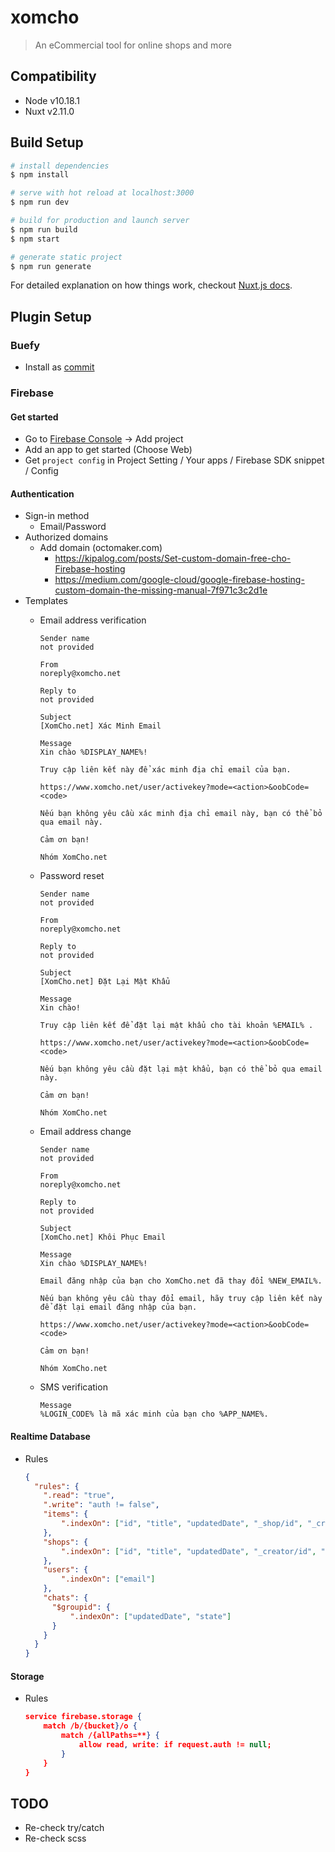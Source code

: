 # xomcho

> An eCommercial tool for online shops and more

## Compatibility

- Node v10.18.1
- Nuxt v2.11.0

## Build Setup

``` bash
# install dependencies
$ npm install

# serve with hot reload at localhost:3000
$ npm run dev

# build for production and launch server
$ npm run build
$ npm start

# generate static project
$ npm run generate
```

For detailed explanation on how things work, checkout [Nuxt.js docs](https://nuxtjs.org).

## Plugin Setup

### Buefy
- Install as [commit](https://github.com/pdthang/octomaker-blog/commit/81030cb4f8779d8d84a6f3f5566c0c71c6d2f70b) 

### Firebase

#### Get started

- Go to [Firebase Console](https://console.firebase.google.com/) -> Add project
- Add an app to get started (Choose Web)
- Get `project config` in Project Setting / Your apps / Firebase SDK snippet / Config

#### Authentication

- Sign-in method
  - Email/Password
- Authorized domains
  - Add domain (octomaker.com)
    - https://kipalog.com/posts/Set-custom-domain-free-cho-Firebase-hosting
    - https://medium.com/google-cloud/google-firebase-hosting-custom-domain-the-missing-manual-7f971c3c2d1e
- Templates
  - Email address verification

    ```
    Sender name
    not provided

    From
    noreply@xomcho.net

    Reply to
    not provided

    Subject
    [XomCho.net] Xác Minh Email

    Message
    Xin chào %DISPLAY_NAME%!

    Truy cập liên kết này để xác minh địa chỉ email của bạn.

    https://www.xomcho.net/user/activekey?mode=<action>&oobCode=<code>

    Nếu bạn không yêu cầu xác minh địa chỉ email này, bạn có thể bỏ qua email này.

    Cảm ơn bạn!

    Nhóm XomCho.net
    ```

  - Password reset

    ```
    Sender name
    not provided

    From
    noreply@xomcho.net

    Reply to
    not provided

    Subject
    [XomCho.net] Đặt Lại Mật Khẩu

    Message
    Xin chào!

    Truy cập liên kết để đặt lại mật khẩu cho tài khoản %EMAIL% .

    https://www.xomcho.net/user/activekey?mode=<action>&oobCode=<code>

    Nếu bạn không yêu cầu đặt lại mật khẩu, bạn có thể bỏ qua email này.

    Cảm ơn bạn!

    Nhóm XomCho.net
    ```

  - Email address change

    ```
    Sender name
    not provided

    From
    noreply@xomcho.net

    Reply to
    not provided

    Subject
    [XomCho.net] Khôi Phục Email

    Message
    Xin chào %DISPLAY_NAME%!

    Email đăng nhập của bạn cho XomCho.net đã thay đổi %NEW_EMAIL%.

    Nếu bạn không yêu cầu thay đổi email, hãy truy cập liên kết này để đặt lại email đăng nhập của bạn.

    https://www.xomcho.net/user/activekey?mode=<action>&oobCode=<code>

    Cảm ơn bạn!

    Nhóm XomCho.net
    ```

  - SMS verification

    ```
    Message
    %LOGIN_CODE% là mã xác minh của bạn cho %APP_NAME%.
    ```
#### Realtime Database

- Rules

  ```json
  {
    "rules": {
      ".read": "true",
      ".write": "auth != false",
      "items": {
          ".indexOn": ["id", "title", "updatedDate", "_shop/id", "_creator/id", "category"]
      },
      "shops": {
          ".indexOn": ["id", "title", "updatedDate", "_creator/id", "category"]
      },
      "users": {
          ".indexOn": ["email"]
      },
      "chats": {
        "$groupid": {
            ".indexOn": ["updatedDate", "state"]
        }
      }
    }
  }
  ```

#### Storage

- Rules
  
  ```json
  service firebase.storage {
      match /b/{bucket}/o {
          match /{allPaths=**} {
              allow read, write: if request.auth != null;
          }
      }
  }
  ```

## TODO

- Re-check try/catch
- Re-check scss